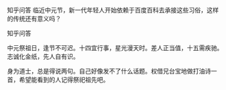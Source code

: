  
 知乎问答 临近中元节，新一代年轻人开始依赖于百度百科去承接这些习俗，这样的传统还有意义吗？ 
 
 
 
 
 
 知乎问答 
 
 

 

 中元祭祖日，逢节不可迟。十四宜行事，星光漫天时。差人正当值，十五需疾驰。志诚化金纸，先人自有识。

身为道士，总是得说两句。自己好像发不了什么话题。权借兄台宝地做打油诗一首，希望能看到的人记得祭祀祖先吧。 